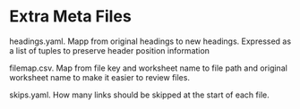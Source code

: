 
Extra Meta Files
================

headings.yaml. Mapp from original headings to new headings. Expressed as a list of tuples to preserve header position information

filemap.csv. Map from file key and worksheet name to file path and original worksheet name to make it easier to review files. 

skips.yaml. How many links should be skipped at the start of each file. 